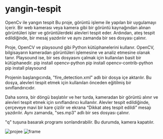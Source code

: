 # yangin-tespit
 OpenCv ile yangın tespit
Bu proje, görüntü işleme ile yapılan bir uygulamayı içerir. Bir web kamerası veya kamera gibi bir görüntü kaynağından alınan görüntüleri işler ve görüntülerdeki alevleri tespit eder. Ardından, ateş tespit edildiğinde, bir mesaj yazdırılır ve aynı zamanda bir ses dosyası çalınır.

Proje, OpenCV ve playsound gibi Python kütüphanelerini kullanır. OpenCV, bilgisayarın kameradan görüntüleri işlemesine ve analiz etmesine olanak tanır. Playsound ise, bir ses dosyasını çalmak için kullanılan basit bir kütüphanedir.
pip install opencv-python
pip install opencv-contrib-python
pip install playsound

Projenin başlangıcında, "fire_detection.xml" adlı bir dosya içe aktarılır. Bu dosya, alevleri tespit etmek için kullanılan önceden eğitilmiş bir sınıflandırıcıdır.

Daha sonra, bir döngü başlatılır ve her turda, kameradan bir görüntü alınır ve alevleri tespit etmek için sınıflandırıcı kullanılır. Alevler tespit edildiğinde, çerçeveye mavi bir kare çizilir ve ekrana “Dikkat ateş tespit edildi” mesajı yazdırılır. Aynı zamanda, "ses.mp3" adlı bir ses dosyası çalınır.

"q" tuşuna basarak programı sonlandırabilir. Bu durumda, kamera kapatılır.


![projee](https://github.com/alikarabulut3535/yangin-tespit/assets/122460361/ae160711-514b-442c-a18a-45b9bb2be9eb)
![frame](https://github.com/alikarabulut3535/yangin-tespit/assets/122460361/89a4b5d3-9309-4d31-a296-42623f421903)
